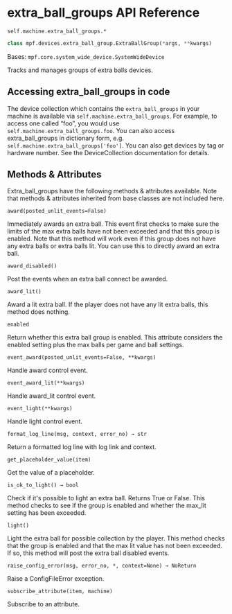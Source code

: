 # extra_ball_groups API Reference

`self.machine.extra_ball_groups.*`

``` python
class mpf.devices.extra_ball_group.ExtraBallGroup(*args, **kwargs)
```

Bases: `mpf.core.system_wide_device.SystemWideDevice`

Tracks and manages groups of extra balls devices.

## Accessing extra_ball_groups in code

The device collection which contains the `extra_ball_groups` in your machine is available via `self.machine.extra_ball_groups`. For example, to access one called “foo”, you would use `self.machine.extra_ball_groups.foo`. You can also access extra_ball_groups in dictionary form, e.g. `self.machine.extra_ball_groups['foo']`. You can also get devices by tag or hardware number. See the DeviceCollection documentation for details.

## Methods & Attributes

Extra_ball_groups have the following methods & attributes available. Note that methods & attributes inherited from base classes are not included here.

`award(posted_unlit_events=False)`

Immediately awards an extra ball. This event first checks to make sure the limits of the max extra balls have not been exceeded and that this group is enabled. Note that this method will work even if this group does not have any extra balls or extra balls lit. You can use this to directly award an extra ball.

`award_disabled()`

Post the events when an extra ball connect be awarded.

`award_lit()`

Award a lit extra ball. If the player does not have any lit extra balls, this method does nothing.

`enabled`

Return whether this extra ball group is enabled. This attribute considers the enabled setting plus the max balls per game and ball settings.

`event_award(posted_unlit_events=False, **kwargs)`

Handle award control event.

`event_award_lit(**kwargs)`

Handle award_lit control event.

`event_light(**kwargs)`

Handle light control event.

`format_log_line(msg, context, error_no) → str`

Return a formatted log line with log link and context.

`get_placeholder_value(item)`

Get the value of a placeholder.

`is_ok_to_light() → bool`

Check if it's possible to light an extra ball. Returns True or False. This method checks to see if the group is enabled and whether the max_lit setting has been exceeded.

`light()`

Light the extra ball for possible collection by the player. This method checks that the group is enabled and that the max lit value has not been exceeded. If so, this method will post the extra ball disabled events.

`raise_config_error(msg, error_no, *, context=None) → NoReturn`

Raise a ConfigFileError exception.

`subscribe_attribute(item, machine)`

Subscribe to an attribute.
